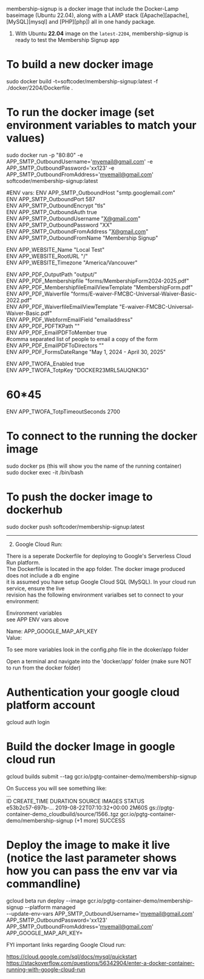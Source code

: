 membership-signup is a docker image that include the Docker-Lamp baseimage (Ubuntu 22.04), along with a LAMP stack ([Apache][apache], [MySQL][mysql] and [PHP][php]) all in one handy package.

1. With Ubuntu **22.04** image on the `latest-2204`, membership-signup is ready to test the Membership Signup app

# To build a new docker image  
sudo docker build -t=softcoder/membership-signup:latest -f ./docker/2204/Dockerfile .  

# To run the docker image (set environment variables to match your values)
sudo docker run -p "80:80" -e APP_SMTP_OutboundUsername='myemail@gmail.com' -e APP_SMTP_OutboundPassword='xx123' -e APP_SMTP_OutboundFromAddress='myemail@gmail.com' softcoder/membership-signup:latest  

#ENV vars:
ENV APP_SMTP_OutboundHost "smtp.googlemail.com"  
ENV APP_SMTP_OutboundPort 587  
ENV APP_SMTP_OutboundEncrypt "tls"  
ENV APP_SMTP_OutboundAuth true  
ENV APP_SMTP_OutboundUsername "X@gmail.com"  
ENV APP_SMTP_OutboundPassword "XX"  
ENV APP_SMTP_OutboundFromAddress "X@gmail.com"  
ENV APP_SMTP_OutboundFromName "Membership Signup"  

ENV APP_WEBSITE_Name "Local Test"  
ENV APP_WEBSITE_RootURL "/"  
ENV APP_WEBSITE_Timezone "America/Vancouver"  

ENV APP_PDF_OutputPath "output/"  
ENV APP_PDF_Membershipfile "forms/MembershipForm2024-2025.pdf"  
ENV APP_PDF_MembershipfileEmailViewTemplate "MembershipForm.pdf"  
ENV APP_PDF_Waiverfile "forms/E-waiver-FMCBC-Universal-Waiver-Basic-2022.pdf"  
ENV APP_PDF_WaiverfileEmailViewTemplate "E-waiver-FMCBC-Universal-Waiver-Basic.pdf"  
ENV APP_PDF_WebformEmailField "emailaddress"  
ENV APP_PDF_PDFTKPath ""  
ENV APP_PDF_EmailPDFToMember true  
#comma separated list of people to email a copy of the form  
ENV APP_PDF_EmailPDFToDirectors ""  
ENV APP_PDF_FormsDateRange "May 1, 2024 - April 30, 2025"  

ENV APP_TWOFA_Enabled true  
ENV APP_TWOFA_TotpKey "DOCKER23MRL5AUQNK3G"  
# 60*45  
ENV APP_TWOFA_TotpTimeoutSeconds 2700  

# To connect to the running the docker image  
sudo docker ps (this will show you the name of the running container)  
sudo docker exec -it /bin/bash  

# To push the docker image to dockerhub  
sudo docker push softcoder/membership-signup:latest  
  
---  

2. Google Cloud Run:  

There is a seperate Dockerfile for deploying to Google's Serverless Cloud Run platform.  
The Dockerfile is located in the app folder. The docker image produced does not include a db engine  
it is assumed you have setup Google Cloud SQL (MySQL). In your cloud run service, ensure the live   
revision has the following environment varialbes set to connect to your environment:  

Environment variables  
see APP ENV vars above

Name: APP_GOOGLE_MAP_API_KEY  
Value: <your api key>  

To see more variables look in the config.php file in the dcoker/app folder  

Open a terminal and navigate into the 'docker/app' folder (make sure NOT to run from the docker folder)  

# Authentication your google cloud platform account
gcloud auth login  

# Build the docker Image in google cloud run  
gcloud builds submit --tag gcr.io/pgtg-container-demo/membership-signup  

On Success you will see something like:  
...  
ID                CREATE_TIME               DURATION SOURCE                                               IMAGES                                          STATUS  
e53b2c57-697b-... 2019-08-22T07:10:32+00:00 2M60S    gs://pgtg-container-demo_cloudbuild/source/1566..tgz gcr.io/pgtg-container-demo/membership-signup (+1 more)  SUCCESS  

# Deploy the image to make it live (notice the last parameter shows how you can pass the env var via commandline)  
gcloud beta run deploy --image gcr.io/pgtg-container-demo/membership-signup --platform managed \
       --update-env-vars APP_SMTP_OutboundUsername='myemail@gmail.com' APP_SMTP_OutboundPassword='xx123' APP_SMTP_OutboundFromAddress='myemail@gmail.com' APP_GOOGLE_MAP_API_KEY=<your api key>  

FYI important links regarding Google Cloud run:  

https://cloud.google.com/sql/docs/mysql/quickstart  
https://stackoverflow.com/questions/56342904/enter-a-docker-container-running-with-google-cloud-run  

